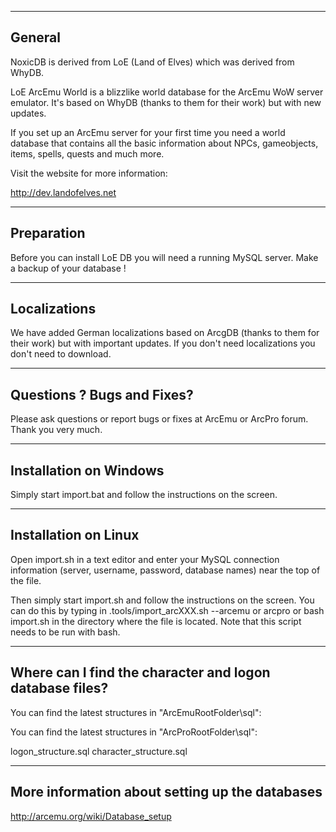------------------------------------------------------------------
 General
------------------------------------------------------------------

NoxicDB is derived from LoE (Land of Elves) which was derived from WhyDB.

LoE ArcEmu World is a blizzlike world database for the ArcEmu WoW
server emulator.
It's based on WhyDB (thanks to them for their work) but with new
updates.

If you set up an ArcEmu server for your first time you need a world
database that contains all the basic information about NPCs,
gameobjects, items, spells, quests and much more.

Visit the website for more information:

http://dev.landofelves.net


------------------------------------------------------------------
 Preparation
------------------------------------------------------------------

Before you can install LoE DB you will need a running MySQL server.
Make a backup of your database !


------------------------------------------------------------------
 Localizations
------------------------------------------------------------------

We have added German localizations based on ArcgDB (thanks to them
for their work) but with important updates. 
If you don't need localizations you don't need to download.


------------------------------------------------------------------
 Questions ? Bugs and Fixes?
------------------------------------------------------------------

Please ask questions or report bugs or fixes at ArcEmu or ArcPro forum.
Thank you very much.


------------------------------------------------------------------
 Installation on Windows
------------------------------------------------------------------

Simply start import.bat and follow the instructions on the screen.


------------------------------------------------------------------
 Installation on Linux
------------------------------------------------------------------

Open import.sh in a text editor and enter your MySQL connection
information (server, username, password, database names) near 
the top of the file.

Then simply start import.sh and follow the instructions on the screen.
You can do this by typing in
.tools/import_arcXXX.sh --arcemu or arcpro
or
bash import.sh
in the directory where the file is located.
Note that this script needs to be run with bash.


-----------------------------------------------------------------
 Where can I find the character and logon database files?
-----------------------------------------------------------------

You can find the latest structures in "ArcEmuRootFolder\sql":

You can find the latest structures in "ArcProRootFolder\sql":

logon_structure.sql
character_structure.sql


-----------------------------------------------------------------
 More information about setting up the databases
-----------------------------------------------------------------

http://arcemu.org/wiki/Database_setup

